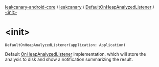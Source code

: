 [leakcanary-android-core](../../index.md) / [leakcanary](../index.md) / [DefaultOnHeapAnalyzedListener](index.md) / [&lt;init&gt;](./-init-.md)

# &lt;init&gt;

`DefaultOnHeapAnalyzedListener(application: Application)`

Default [OnHeapAnalyzedListener](../-on-heap-analyzed-listener/index.md) implementation, which will store the analysis to disk and
show a notification summarizing the result.

